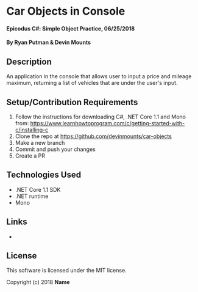 # Car Objects in Console

#### Epicodus C#: Simple Object Practice, 06/25/2018

#### By Ryan Putman & Devin Mounts

## Description

An application in the console that allows user to input a price and mileage maximum, returning a list of vehicles that are under the user's input.



## Setup/Contribution Requirements

1. Follow the instructions for downloading C#, .NET Core 1.1 and Mono from: https://www.learnhowtoprogram.com/c/getting-started-with-c/installing-c
1. Clone the repo at https://github.com/devinmounts/car-objects
1. Make a new branch
1. Commit and push your changes
1. Create a PR

## Technologies Used

* .NET Core 1.1 SDK
* .NET runtime
* Mono

## Links

*

## License

This software is licensed under the MIT license.

Copyright (c) 2018 **Name**
